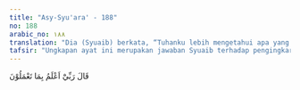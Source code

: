 ```yaml
---
title: "Asy-Syu'ara' - 188"
no: 188
arabic_no: ١٨٨
translation: "Dia (Syuaib) berkata, “Tuhanku lebih mengetahui apa yang kamu kerjakan.”"
tafsir: "Ungkapan ayat ini merupakan jawaban Syuaib terhadap pengingkaran dan penantangan kaumnya dengan mengatakan bahwa ia tidak diutus untuk menjadikan mereka beriman dengan memasukkan iman ke dalam hati mereka. Ia juga tidak bertugas menghisab amal perbuatan mereka, serta menghukum dan menimpakan azab kepada mereka. Tugasnya hanya menyampaikan agama Allah kepada kaumnya. Adapun menjadikan seseorang itu beriman, menghisab perbuatan manusia, dan menimpakan azab adalah hak Allah semata, karena Dia adalah Yang Mahakuasa dan lebih mengetahui segala perbuatan manusia."
---
```

قَالَ رَبِّيْٓ اَعْلَمُ بِمَا تَعْمَلُوْنَ  